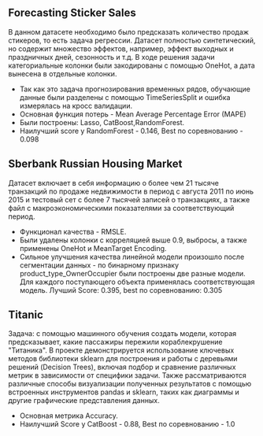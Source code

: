 ## Forecasting Sticker Sales
В данном датасете необходимо было предсказать количество продаж стикеров, то есть задача регрессии. Датасет полностью синтетический, но содержит множество эффектов, например, эффект выходных и праздничных дней, сезонность и т.д.
В ходе решения задачи категориальные колонки были закодированы с помощью OneHot, а дата вынесена в отдельные колонки.  
- Так как это задача прогнозирования временных рядов, обучающие данные были разделены с помощью TimeSeriesSplit и ошибка измерялась на кросс валидации.  
- Основная функция потерь - Mean Average Percentage Error (MAPE)
- Были построены: Lasso, CatBoost,RandomForest.   
- Наилучший score у RandomForest - 0.146, Best по соревнованию - 0.098
## Sberbank Russian Housing Market
Датасет включает в себя информацию о более чем 21 тысяче транзакций по продаже недвижимости в период с августа 2011 по июнь 2015 и тестовый сет с более 7 тысячей записей о транзакциях, а также файл с макроэкономическими показателями за соответствующий период.
- Функционал качества - RMSLE.    
- Были удалены колонки с корреляцией выше 0.9, выбросы, а также применены OneHot и MeanTarget Encoding.
- Сильное улучшения качества линейной модели произошло после сегментации данных - по бинарному признаку product_type_OwnerOccupier были построены две разные модели. Для каждого поступающего объекта применялась соответствующая модель. Лучший Score: 0.395, best по соревнованию: 0.305
## Titanic
Задача: c помощью машинного обучения создать модели, которая предсказывает, какие пассажиры пережили кораблекрушение "Титаника".
В проекте демонстрируется использование ключевых методов библиотеки sklearn для построения и работы с деревьями решений (Decision Trees), включая подбор и сравнение различных метрик в зависимости от специфики задачи. Также рассматриваются различные способы визуализации полученных результатов с помощью встроенных инструментов pandas и sklearn, таких как диаграммы и другие графические представления данных.  
- Основная метрика Accuracy.
- Наилучший Score у CatBoost - 0.88, Best по соревнованию - 1.0